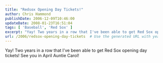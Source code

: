```yaml
---
title: "Redsox Opening Day Tickets!"
author: Chris Hammond
publishDate: 2006-12-09T10:46:00
updateDate: 2008-01-23T16:51:04
tags: [ 'Baseball', 'Red Sox' ]
excerpt: "Yay! Two years in a row that I've been able to get Red Sox opening day tickets! See you in April Auntie..."
url: /2006/redsox-opening-day-tickets  # Use the generated URL with year
---
```

Yay! Two years in a row that I've been able to get Red Sox opening day tickets! See you in April Auntie Carol!
